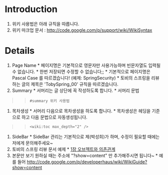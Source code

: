 # Introduction #

  1. 위키 사용법은 아래 규칙을 따릅니다.
  1. 위키 마크업 문서 : http://code.google.com/p/support/wiki/WikiSyntax


# Details #

  1. Page Name
    * 페이지명은 기본적으로 영문자만 사용가능하며 빈문자열도 입력될 수 없습니다.
    * 한번 저장되면 수정할 수 없습니다;;
    * 기본적으로 페이지명은 Pascal Case 를 따르겠습니다! (예제: SpringSecurity)
    * 토비의 스프링을 리뷰하는 글의 제목은 'TobySpring\_00' 규칙을 따르겠습니다.
  1. Summary
    * 서머리는 글 상단에 꼭 작성하도록 합니다.
    * 서머리 문법
> > `#summary 위키 사용법`
  1. 목차생성
    * 서머리 다음으로 목차생성을 하도록 합니다.
    * 목차생성은 헤딩을 기준으로 하고 다음 문법으로 자동생성됩니다.
> > `<wiki:toc max_depth="2" />`
  1. SideBar
    * SideBar 관리는 기본적으로 제(박성희)가 하며, 수정이 필요할 때에는 저에게 문의해주세요~
  1. 토비의 스프링 리뷰 문서 예제
    * [1장 오브젝트와 의존관계](TobySpring_01.md)
  1. 본문만 보기 원하실 때는 주소에 "?show=content" 만 추가해주시면 됩니다~
    * 예를 들어 http://code.google.com/p/developerhaus/wiki/WikiGuide?show=content